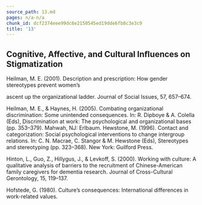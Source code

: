 ```yaml
---
source_path: 13.md
pages: n/a-n/a
chunk_id: dcf2374eee99dc8e2150545ed19dde6fb8c3e3c9
title: '13'
---
```

## Cognitive, Affective, and Cultural Inﬂuences on Stigmatization

Heilman, M. E. (2001). Description and prescription: How gender stereotypes prevent women’s

ascent up the organizational ladder. Journal of Social Issues, 57, 657–674.

Heilman, M. E., & Haynes, H. (2005). Combating organizational discrimination: Some unintended consequences. In: R. Dipboye & A. Colella (Eds), Discrimination at work: The psychological and organizational bases (pp. 353–379). Mahwah, NJ: Erlbaum. Hewstone, M. (1996). Contact and categorization: Social psychological interventions to change intergroup relations. In: C. N. Macrae, C. Stangor & M. Hewstone (Eds), Stereotypes and stereotyping (pp. 323–368). New York: Guilford Press.

Hinton, L., Guo, Z., Hillygus, J., & Levkoff, S. (2000). Working with culture: A qualitative analysis of barriers to the recruitment of Chinese-American family caregivers for dementia research. Journal of Cross-Cultural Gerontology, 15, 119–137.

Hofstede, G. (1980). Culture’s consequences: International differences in work-related values.
